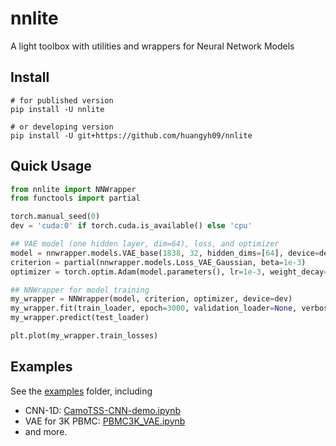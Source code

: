 # nnlite
A light toolbox with utilities and wrappers for Neural Network Models


## Install

```
# for published version
pip install -U nnlite

# or developing version
pip install -U git+https://github.com/huangyh09/nnlite
```

## Quick Usage

```python
from nnlite import NNWrapper
from functools import partial

torch.manual_seed(0)
dev = 'cuda:0' if torch.cuda.is_available() else 'cpu'

## VAE model (one hidden layer, dim=64), loss, and optimizer
model = nnwrapper.models.VAE_base(1838, 32, hidden_dims=[64], device=dev)
criterion = partial(nnwrapper.models.Loss_VAE_Gaussian, beta=1e-3)
optimizer = torch.optim.Adam(model.parameters(), lr=1e-3, weight_decay=0.95)

## NNWrapper for model training
my_wrapper = NNWrapper(model, criterion, optimizer, device=dev)
my_wrapper.fit(train_loader, epoch=3000, validation_loader=None, verbose=False)
my_wrapper.predict(test_loader)

plt.plot(my_wrapper.train_losses)
```


## Examples
See the [examples](./examples) folder, including
* CNN-1D: [CamoTSS-CNN-demo.ipynb](./examples/CamoTSS-CNN-demo.ipynb)
* VAE for 3K PBMC: [PBMC3K_VAE.ipynb](./examples/PBMC3K_VAE.ipynb)
* and more.
